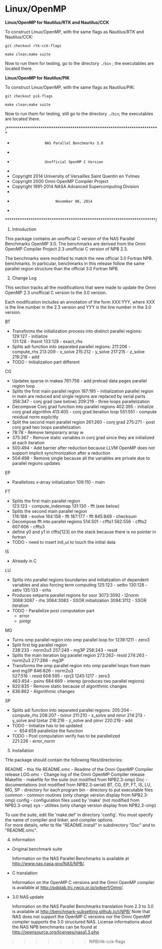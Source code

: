 # Linux/OpenMP

**Linux/OpenMP for Nautilus/RTK and Nautilus/CCK**

To construct Linux/OpenMP, with the same flags as Nautilus/RTK and Nautilus/CCK:

`git checkout rtk-cck-flags`

`make clean;make suite`

Now to run them for testing, go to the directory `./bin` ; the executables are located there.



**Linux/OpenMP for Nautilus/PIK**

To construct Linux/OpenMP, with the same flags as Nautilus/PIK:

`git checkout pik-flags`

`make clean;make suite`

Now to run them for testing, still go to the directory `./bin`; the executables are located there.

 

/***********************************************************************
*

*                    NAS Parallel Benchmarks 3.0
*
*                    Unofficial OpenMP C Version
*
*  Copyright 2014 University of Versailles Saint Quentin en Yvlines  
*  Copyright 2000 Omni OpenMP Compiler Project 
*  Copyright 1991-2014 NASA Advanced Supercomputing Division
*
*                         November 08, 2014
*
***********************************************************************/

1. Introduction

This package contains an unofficial C version of the NAS Parallel Benchmarks
OpenMP 3.0.  The benchmarks are derived from the Omni OpenMP Compiler Project
2.3 unofficial C version of NPB 2.3.

The benchmarks were modified to match the new official 3.0 Fortran NPB.
benchmarks. In particular, benchmarks in this release follow the same parallel
region structure than the official 3.0 Fortran NPB.

2. Change Log

This section tracks all the modifications that were made to update the
Omni OpenMP 2.3 unofficial C version to the 3.0 version.

Each modification includes an annotation of the form XXX:YYY,
where XXX is the line number in the 2.3 version and YYY is the 
line number in the 3.0 version.

BT
  * Transforms the initialization process into distinct parallel regions:
    129:127 - initialize  
    131:128 - lhsinit
    133:129 - exact_rhs
  * Splits adi function into separated parallel regions:
    211:206 - compute_rhs
    213:209 - x_solve
    215:212 - y_solve
    217:215 - z_solve
    219:218 - add
  * TODO - Initialization part different 

CG
  * Updates sparse in makea
    761:756 - add preload data pages parallel region loop 
  * Splits the first main parallel region 
    187:195 - initialization parallel region in main are reduced and single regions are replaced by serial parts 
    356:347 - conj grad (see below)
    209:219 - three loops parallelization        
  * Decompose Conj grad function into parallel regions 
    402:395 - initialize conj grad algorithm
    413:405 - conj grad iteration loop
    551:551 - compute residual norm explicitly             
  * Split the second main parallel region
    261:260 - conj grad
    275:271 - post conj grad two loops parallelization
  * 78:78 - Remove temporarry array w 
  * 375:367 - Remove static variables in conj grad since they are initialized at each iteration
  * 500:494 - Add barrier after reduction because LLVM OpenMP does not support implicit synchronization after a reduction
  * 504:498 - Remove single because all the variables are private due to parallel regions updates

EP
  * Parallelizes x-array initialization
    109:110 - main

FT
  * Splits the first main parallel region   
    123:123 - compute_indexmap
    131:130 - fft (see below)
  * Splits the second main parallel region   
    176:168 - evolve
    164:158 - fft
    187:177 - fft
    845:849 - checksum 
  * Decompose fft into parallel regions
    514:501 - cffts1
    562:556 - cffts2
    607:606 - cffts3    
  * define y0 and y1 in cffts[123] on the stack because there is no pointer in fortran
  * TODO - need to insert init_ui to touch the initial data 

IS
  * Already in C

LU
  * Splits into parallel regions boundaries and initialization of dependent variables and also forcing term computing
    125:123 - setbv
    130:128 - setiv
    135:133 - erhs
  * Produces setparte parallel regions for ssor
    3073:3092 - l2norm
    3068:3087 - rhs
    3064:3083 - SSOR initialization
    3094:3112 - SSOR iteration 
  * TODO - Parallelize post computation part
    - error 
    - pintgr

MG
  * Turns omp parallel region into omp parallel loop for 
    1239:1211 - zero3
  * Split first big parallel region  
    238:233 - norm2u3
    257:249 - mg3P 
    258:243 - resid  
  * Splits the main iteration big parallel region
    273:262- resid
    274:263 - norm2u3
    277:266 - mg3P   
  * Transforms the omp parallel region into omp parallel loops from main and mg3P
    846:826 - norm2u3  
    527:516 - resid
    608:595 - rprj3
    1245:1217 - zero3    
    463:454 - psinv
    684:669 - interep (produces two parallel regions)    
  * 820:835 - Remove static because of algorithmic changes 
  * 836:862 - Algorithmic changes 

SP
  * Splits adi function into separated parallel regions:
    205:204 - compute_rhs
    208:207 - txinvr
    211:210 - x_solve and ninvr
    214:213 - y_solve and tzetar
    216:216 - z_solve and pinvr
    220:219 - add
  * TODO - Initialize has to be updated 
    - 654:659 parallelize the function
  * TODO - Post computation verify has to be parallelized   
    221:226 - error_norm 
3. Installation

THe package should contain the following files/directories:

  README - this file
  README.omc - Readme of the Omni OpenMP Compiler release
  LOG.omc - Change log of the Omni OpenMP Compiler release
  Makefile - makefile for the suite (not modified from NPB2.3-omp)
  Doc - documentations (not modified from NPB2.3-serial)
  BT, CG, EP, FT, IS, LU, MG, SP - directory for each program
  bin - directory to put executable files
  common - common routines (only change version display from NPB2.3-omp)
  config - configuration files used by 'make' (not modified from NPB2.3-omp)
  sys - utilities (only change version display from NPB2.3-omp)

To use the suite, edit file 'make.def' in directory 'config'.
You must specify the name of compiler and linker, and compiler options.  
For more details, refer to file "README.install" in subdirectory "Doc" and to "README.omc".

4. Information

- Original benchmark suite

  Information on the NAS Parallel Benchmarks is available at
  http://www.nas.nasa.gov/NAS/NPB/.

- C translation

  Information on the OpenMP C versions and the Omni OpenMP compiler is 
  available at http://pdplab.trc.rwcp.or.jp/pdperf/Omni/.

- 3.0 NAS update 
  
  Information on the NAS Parallel Benchmarks translation from 2.3 to 3.0 is available at http://benchmark-subsetting.github.io/cNPB/
  Note that NAS does not support the OpenMP C versions nor the Omni OpenMP compiler supports the 3.0 structured NAS.
  License informations about the NAS NPB benchmarks can be found at http://opensource.org/licenses/nasa1.3.php   
>>>>>>> NPB/rtk-cck-flags
